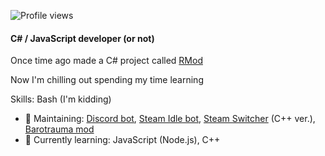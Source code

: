 
![Profile views](https://gpvc.arturio.dev/zipliks)

#### C# / JavaScript developer (or not)
Once time ago made a C# project called [RMod](https://github.com/Zipliks/rmod)

Now I'm chilling out spending my time learning



Skills: Bash (I'm kidding)

- 🔭 Maintaining: [Discord bot](https://github.com/Zipliks/badassBot), [Steam Idle bot](https://github.com/Zipliks/steamBot), [Steam Switcher](https://github.com/Zipliks/yanss) (C++ ver.), [Barotrauma mod](https://github.com/hnappinn/Barotrauma-Advanced-Medicine-mod)
- 🌱 Currently learning: JavaScript (Node.js), C++ 
